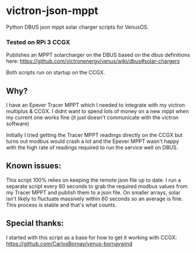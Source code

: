 # victron-json-mppt
Python DBUS json mppt solar charger scripts for VenusOS.

### Tested on RPi 3 CCGX


Publishes an MPPT solarcharger on the DBUS based on the dbus definitions here: https://github.com/victronenergy/venus/wiki/dbus#solar-chargers

Both scripts run on startup on the CCGX.


## Why?
I have an Epever Tracer MPPT which I needed to integrate with my victron multiplus & CCGX. I didnt want to spend lots of money on a new mppt when my current one works fine (it just doesn't communicate with the victron software)

Initially I tried getting the Tracer MPPT readings directly on the CCGX but turns out modbus would crash a lot and the Epever MPPT wasn't happy with the high rate of readings required to run the service well on DBUS.

## Known issues:
This script 100% relies on keeping the remote json file up to date. I run a separate script every 60 seconds to grab the required modbus values from my Tracer MPPT and publish them to a json file. On smaller arrays, solar isn't likely to fluctuate massively within 60 seconds so an average is fine. This process is stable and that's what counts.

## Special thanks:
I started with this script as a base for how to get it working with CCGX: https://github.com/CarlosBornay/venus-bornaywind
